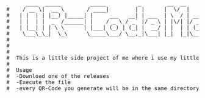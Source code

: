 <pre>
      ____  _____         _____          _        __  __       _             
#    / __ \|  __ \       / ____|        | |      |  \/  |     | |            
#   | |  | | |__) |_____| |     ___   __| | ___  | \  / | __ _| | _____ _ __ 
#   | |  | |  _  /______| |    / _ \ / _` |/ _ \ | |\/| |/ _` | |/ / _ \ '__|
#   | |__| | | \ \      | |___| (_) | (_| |  __/ | |  | | (_| |   <  __/ |   
#    \___\_\_|  \_\      \_____\___/ \__,_|\___| |_|  |_|\__,_|_|\_\___|_|   
#                                                                                                                                                                                                                                                                                             
#
#                                                                                                                                                                                     
#  This is a little side project of me where i use my little coding skills to make a QR-Code Generator.
#
#  Usage
#  -Download one of the releases
#  -Execute the file
#  -every QR-Code you generate will be in the same directory as the QR-Code Maker.exe file
</pre>

